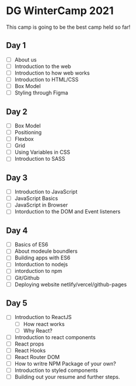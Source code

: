 # DG WinterCamp 2021

This camp is going to be the best camp held so far!

## Day 1

- [ ] About us
- [ ] Introduction to the web
- [ ] Introduction to how web works
- [ ] Introduction to HTML/CSS
- [ ] Box Model
- [ ] Styling through Figma

## Day 2

- [ ] Box Model
- [ ] Positioning
- [ ] Flexbox
- [ ] Grid
- [ ] Using Variables in CSS
- [ ] Introduction to SASS

## Day 3

- [ ] Introduction to JavaScript
- [ ] JavaScript Basics
- [ ] JavaScript in Browser
- [ ] Intorduction to the DOM and Event listeners

## Day 4

- [ ] Basics of ES6
- [ ] About modeule boundlers
- [ ] Building apps with ES6
- [ ] Intorduction to nodejs
- [ ] intorduction to npm
- [ ] Git/Github
- [ ] Deploying website netlify/vercel/github-pages

## Day 5

- [ ] Introduction to ReactJS
  - [ ] How react works
  - [ ] Why React?
- [ ] Introduction to react components
- [ ] React props
- [ ] React Hooks
- [ ] React Router DOM
- [ ] How to writre NPM Package of your own?
- [ ] Introduction to styled components
- [ ] Building out your resume and further steps.
